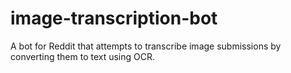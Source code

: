 # image-transcription-bot

A bot for Reddit that attempts to transcribe image submissions by converting them to text using OCR.